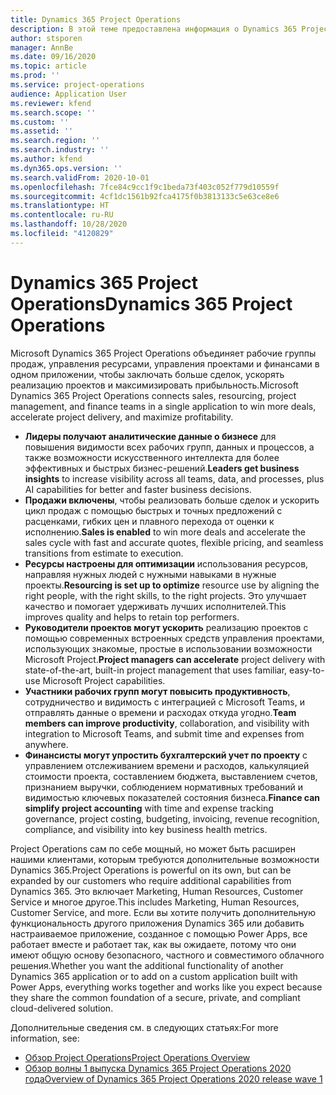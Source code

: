 ```yaml
---
title: Dynamics 365 Project Operations
description: В этой теме предоставлена информация о Dynamics 365 Project Operations.
author: stsporen
manager: AnnBe
ms.date: 09/16/2020
ms.topic: article
ms.prod: ''
ms.service: project-operations
audience: Application User
ms.reviewer: kfend
ms.search.scope: ''
ms.custom: ''
ms.assetid: ''
ms.search.region: ''
ms.search.industry: ''
ms.author: kfend
ms.dyn365.ops.version: ''
ms.search.validFrom: 2020-10-01
ms.openlocfilehash: 7fce84c9cc1f9c1beda73f403c052f779d10559f
ms.sourcegitcommit: 4cf1dc1561b92fca4175f0b3813133c5e63ce8e6
ms.translationtype: HT
ms.contentlocale: ru-RU
ms.lasthandoff: 10/28/2020
ms.locfileid: "4120829"
---
```

# <a name="dynamics-365-project-operations"></a><span data-ttu-id="bc641-103">Dynamics 365 Project Operations</span><span class="sxs-lookup"><span data-stu-id="bc641-103">Dynamics 365 Project Operations</span></span>

<span data-ttu-id="bc641-104">Microsoft Dynamics 365 Project Operations объединяет рабочие группы продаж, управления ресурсами, управления проектами и финансами в одном приложении, чтобы заключать больше сделок, ускорять реализацию проектов и максимизировать прибыльность.</span><span class="sxs-lookup"><span data-stu-id="bc641-104">Microsoft Dynamics 365 Project Operations connects sales, resourcing, project management, and finance teams in a single application to win more deals, accelerate project delivery, and maximize profitability.</span></span>

-   <span data-ttu-id="bc641-105">**Лидеры получают аналитические данные о бизнесе** для повышения видимости всех рабочих групп, данных и процессов, а также возможности искусственного интеллекта для более эффективных и быстрых бизнес-решений.</span><span class="sxs-lookup"><span data-stu-id="bc641-105">**Leaders get business insights** to increase visibility across all teams, data, and processes, plus AI capabilities for better and faster business decisions.</span></span>
-   <span data-ttu-id="bc641-106">**Продажи включены**, чтобы реализовать больше сделок и ускорить цикл продаж с помощью быстрых и точных предложений с расценками, гибких цен и плавного перехода от оценки к исполнению.</span><span class="sxs-lookup"><span data-stu-id="bc641-106">**Sales is enabled** to win more deals and accelerate the sales cycle with fast and accurate quotes, flexible pricing, and seamless transitions from estimate to execution.</span></span>
-   <span data-ttu-id="bc641-107">**Ресурсы настроены для оптимизации** использования ресурсов, направляя нужных людей с нужными навыками в нужные проекты.</span><span class="sxs-lookup"><span data-stu-id="bc641-107">**Resourcing is set up to optimize** resource use by aligning the right people, with the right skills, to the right projects.</span></span> <span data-ttu-id="bc641-108">Это улучшает качество и помогает удерживать лучших исполнителей.</span><span class="sxs-lookup"><span data-stu-id="bc641-108">This improves quality and helps to retain top performers.</span></span>
-   <span data-ttu-id="bc641-109">**Руководители проектов могут ускорить** реализацию проектов с помощью современных встроенных средств управления проектами, использующих знакомые, простые в использовании возможности Microsoft Project.</span><span class="sxs-lookup"><span data-stu-id="bc641-109">**Project managers can accelerate** project delivery with state-of-the-art, built-in project management that uses familiar, easy-to-use Microsoft Project capabilities.</span></span>
-   <span data-ttu-id="bc641-110">**Участники рабочих групп могут повысить продуктивность**, сотрудничество и видимость с интеграцией с Microsoft Teams, и отправлять данные о времени и расходах откуда угодно.</span><span class="sxs-lookup"><span data-stu-id="bc641-110">**Team members can improve productivity**, collaboration, and visibility with integration to Microsoft Teams, and submit time and expenses from anywhere.</span></span>
-   <span data-ttu-id="bc641-111">**Финансисты могут упростить бухгалтерский учет по проекту** с управлением отслеживанием времени и расходов, калькуляцией стоимости проекта, составлением бюджета, выставлением счетов, признанием выручки, соблюдением нормативных требований и видимостью ключевых показателей состояния бизнеса.</span><span class="sxs-lookup"><span data-stu-id="bc641-111">**Finance can simplify project accounting** with time and expense tracking governance, project costing, budgeting, invoicing, revenue recognition, compliance, and visibility into key business health metrics.</span></span>

<span data-ttu-id="bc641-112">Project Operations сам по себе мощный, но может быть расширен нашими клиентами, которым требуются дополнительные возможности Dynamics 365.</span><span class="sxs-lookup"><span data-stu-id="bc641-112">Project Operations is powerful on its own, but can be expanded by our customers who require additional capabilities from Dynamics 365.</span></span> <span data-ttu-id="bc641-113">Это включает Marketing, Human Resources, Customer Service и многое другое.</span><span class="sxs-lookup"><span data-stu-id="bc641-113">This includes Marketing, Human Resources, Customer Service, and more.</span></span> <span data-ttu-id="bc641-114">Если вы хотите получить дополнительную функциональность другого приложения Dynamics 365 или добавить настраиваемое приложение, созданное с помощью Power Apps, все работает вместе и работает так, как вы ожидаете, потому что они имеют общую основу безопасного, частного и совместимого облачного решения.</span><span class="sxs-lookup"><span data-stu-id="bc641-114">Whether you want the additional functionality of another Dynamics 365 application or to add on a custom application built with Power Apps, everything works together and works like you expect because they share the common foundation of a secure, private, and compliant cloud-delivered solution.</span></span>

<span data-ttu-id="bc641-115">Дополнительные сведения см. в следующих статьях:</span><span class="sxs-lookup"><span data-stu-id="bc641-115">For more information, see:</span></span>

- [<span data-ttu-id="bc641-116">Обзор Project Operations</span><span class="sxs-lookup"><span data-stu-id="bc641-116">Project Operations Overview</span></span>](https://dynamics.microsoft.com/en-us/project-operations/overview/)
- [<span data-ttu-id="bc641-117">Обзор волны 1 выпуска Dynamics 365 Project Operations 2020 года</span><span class="sxs-lookup"><span data-stu-id="bc641-117">Overview of Dynamics 365 Project Operations 2020 release wave 1</span></span>](https://docs.microsoft.com/dynamics365-release-plan/2020wave1/dynamics365-project-operations/)

